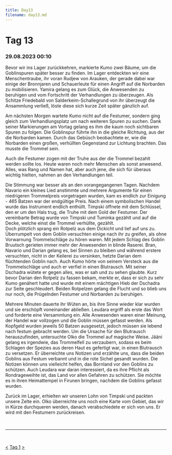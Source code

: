 ```yaml
---
title: Day13
filename: day13.md
--- 
```


# Tag 13
###  29.08.2023 00:10
Bevor wir ins Lager zurückkehren, markierte Kumo zwei Bäume, um die Goblinspuren später besser zu finden. Im Lager entdeckten wir eine Menschentraube, ihr voran Rudjew von Arauken, der gerade dabei war einige der Bronnjaren und Schauerleute für einen Angriff auf die Norbarden zu mobilisieren. Yamira gelang es zum Glück, die Anwesenden zu beruhigen und vom Fortschritt der Verhandlungen zu überzeugen. Als Schitze Friedebald von Salderkeim-Schallegrund von ihr überzeugt die Ansammlung verließ, löste diese sich kurze Zeit später gänzlich auf. 

Am nächsten Morgen wartete Kumo nicht auf die Festumer, sondern ging gleich zum Verhandlungsplatz um nach weiteren Spuren zu suchen. Dank seiner Markierungen am Vortag gelang es ihm die kaum noch sichtbaren Spuren zu folgen. Die Goblinspur führte ihn in die gleiche Richtung, aus der die Norbarden kamen. Durch das Gebüsch beobachtete er, wie die Norbarden einen großen, verhüllten Gegenstand zur Lichtung brachten. Das musste die Trommel sein.

Auch die Festumer zogen mit der Truhe aus der die Trommel bezahlt werden sollte los. Heute waren noch mehr Menschen als sonst anwesend. Alles, was Rang und Namen hat, aber auch jene, die sich für überaus wichtig hielten, nahmen an den Verhandlungen teil.

Die Stimmung war besser als an den vorangegangenen Tagen. Nachdem Navario ein kleines Lied anstimmte und mehrere Argumente für einen niedrigeren Trommelpreis vorgetragen wurden, kam es endlich zur Einigung - 465 Batzen war der endgültige Preis. Nach einem symbolischen Handel wurde das Instrument endlich enthüllt. Timpski öffnete mit dem Schlüssel, den er um den Hals trug, die Truhe mit dem Gold der Festumer. Der vereinbarte Betrag wurde von Timpski und Tuminka gezählt und auf die Decke, welche einst die Trommel verhüllte, gezählt.
<br>Doch plötzlich sprang ein Rotpelz aus dem Dickicht und lief auf uns zu. Überrumpelt von dem Goblin versuchten einige nach ihr zu greifen, als ohne Vorwarnung Trommelschläge zu hören waren. Mit jedem Schlag des Goblin Bruutsch gerieten immer mehr der Anwesenden in blinde Raserei. Bran, Navario und Darian gelang es, bei Sinnen zu bleiben und während erstere versuchten, nicht in der Keilerei zu versinken, hetzte Darian dem flüchtenden Goblin nach. Auch Kumo hörte von seinem Versteck aus die Trommelschläge und auch er verfiel in einen Blutrausch. Mit seiner Dschadra wütete er gegen alles, was er sah und zu sehen glaubte. Kurz bevor Darian den Rotpelz zu fassen bekam, merkte er, dass er sich zu sehr Kumo genähert hatte und wurde mit einem mächtigen Hieb der Dschadra zur Seite geschleudert. Beiden Rotpelzen gelang die Flucht und so blieb uns nur noch, die Prügelnden Festumer und Norbarden zu beruhigen.

Mehrere Minuten dauerte ihr Wüten an, bis ihre Sinne wieder klar wurden und sie erschöpft voneinander abließen. Leudara ergriff als erste das Wort und forderte eine Versammlung ein. Alle Anwesenden waren einer Meinung, der Handel war vollzogen und die Goblin müssen gefasst werden. Als Kopfgeld wurden jeweils 50 Batzen ausgesetzt, jedoch müssen sie lebend nach festum gebracht werden. Um die Ursache für den Blutrausch herauszufinden, untersuchte Olko die Trommel auf magische Weise. Jääni gelang es irgendwie, das Trommelfell zu verzaubern, sodass es beim Schlagen der Spezies aus deren Haut es gefertigt war, in einen Blutrausch zu versetzen. Er überreichte uns Notizen und erzählte uns, dass die beiden Goblins aus Festum verbannt und in die rote Sichel gesandt wurden. Die Notizen können uns vielleicht helfen, das Bornland vor den Goblins zu schützen. Auch Leudara war daran interessiert, da es ihre Pflicht als Rondrageweihte ist, das Land vor allen Gefahren zu schützen. Sie möchte es in ihren Heimattempel in Firunen bringen, nachdem die Goblins gefasst wurden.

Zurück im Lager, erhielten wir unseren Lohn von Timpski und packten unsere Zelte ein. Olko überreichte uns noch eine Karte vom Gebiet, das wir in Kürze durchqueren werden, danach verabschiedete er sich von uns. Er wird mit den Festumern zurückreisen.

<br>

----
<br>

[<](day12.md)
[Tag 1](README.md)
[>](day14.md)<br>